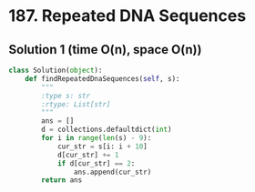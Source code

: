 # 187. Repeated DNA Sequences

## Solution 1 (time O(n), space O(n))

```python
class Solution(object):
    def findRepeatedDnaSequences(self, s):
        """
        :type s: str
        :rtype: List[str]
        """
        ans = []
        d = collections.defaultdict(int)
        for i in range(len(s) - 9):
            cur_str = s[i: i + 10]
            d[cur_str] += 1
            if d[cur_str] == 2:
                ans.append(cur_str)
        return ans
```
